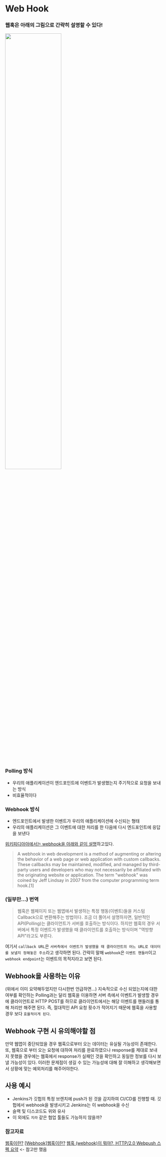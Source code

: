 # Web Hook

### 웹훅은 아래의 그림으로 간략히 설명할 수 있다!

<img src="https://miro.medium.com/max/1400/1*WStVIykpS0sKLD2IFOxJUA.png" width="60%">

### Polling 방식 
* 우리의 애플리케이션이 엔드포인트에 이벤트가 발생했는지 주기적으로 요청을 보내는 방식
* 비효율적이다

### Webhook 방식
* 엔드포인트에서 발생한 이벤트가 우리의 애플리케이션에 수신되는 형태
* 우리의 애플리케이션은 그 이벤트에 대한 처리를 한 다음에 다시 엔드포인트에 응답을 보낸다


[위키피디아아에서는 webhook을 아래와 같이 설명](https://en.wikipedia.org/wiki/Webhook)하고있다.
> A webhook in web development is a method of augmenting or altering the behavior of a web page or web application with custom callbacks. These callbacks may be maintained, modified, and managed by third-party users and developers who may not necessarily be affiliated with the originating website or application. The term "webhook" was coined by Jeff Lindsay in 2007 from the computer programming term hook.[1]

### (일부만...) 번역 
> 웹훅은 웹페이지 또는 웹앱애서 발생하는 특정 행동(이벤트)들을 커스텀 Callback으로 변환해주는 방법이다.
조금 더 풀어서 설명하자면, 일반적인 API(Polling)는 클라이언트가 서버를 호출하는 방식이다. 하지만 웹훅의 경우 서버에서 특정 이벤트가 발생했을 때 클라이언트를 호출하는 방식이며 "역방향 API"라고도 부른다.

여기서 `callback URL`은 `서버측에서 이벤트가 발생했을 때 클라이언트의 어느 URL로 데이터를 보낼지 정해놓은 주소`라고 생각하면 된다. 간략히 말해 `webhook`은 `이벤트 핸들러`이고 `webhook endpoint`는 이벤트의 목적지라고 보면 된다. 

## Webhook을 사용하는 이유 

(위에서 이미 요약해두었지만 다시한번 언급하면...)
지속적으로 수신 되었는지에 대한 여부를 확인하는 Polling과는 달리 웹훅을 이용하면 서버 측에서 이벤트가 발생할 경우에 클라이언트로 HTTP POST를 하므로 클라이언트에서는 해당 이벤트를 핸들러를 통해 처리만 해주면 된다. 
즉, 절대적인 API 요청 횟수가 적어지기 때문에 웹훅을 사용할 경우 보다 `효율적이게 된다`.

## Webhook 구현 시 유의해야할 점 
만약 웹앱이 중단되었을 경우 웹훅으로부터 오는 데이터는 유실될 가능성이 존재한다. 
또, 웹훅으로 부터 오는 요청에 대하여 처리를 완료하였으나 response를 제대로 보내지 못했을 경우에는 웹훅에서 response가 실패인 것을 확인하고 동일한 정보를 다시 보낼 가능성이 있다. 
이러한 문제점이 생길 수 있는 가능성에 대해 잘 이해하고 생각해보면서 상황에 맞는 예외처리를 해주어야한다. 

## 사용 예시 
* Jenkins가 깃헙의 특정 브렌치에 push가 된 것을 감지하여 CI/CD를 진행할 때. 깃헙에서 webhook을 발생시키고 Jenkins는 이 webhook을 수신 
* 슬랙 및 디스코드도 위와 유사 
* 이 외에도 `지라` 같은 협업 툴들도 가능하지 않을까?  


### 참고자료 
[웹훅이란?](https://simsimjae.medium.com/%EC%9B%B9%ED%9B%85%EC%9D%B4%EB%9E%80-e41cf1ba92f0)
[[Webhook]웹훅이란?](https://leffept.tistory.com/329) 
[웹훅 (webhook)이 뭐야?, HTTP/2.0 Webpush 스펙 요약](https://lee95292.github.io/http/2020/05/10/principleOfwebhook.html)  <- 참고만 했음
